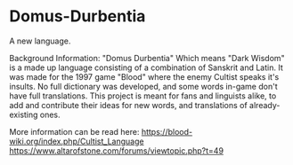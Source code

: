 # Domus-Durbentia
A new language.

Background Information:
"Domus Durbentia" Which means "Dark Wisdom" is a made up language consisting of a combination of Sanskrit and Latin. It was made for the 1997 game "Blood" where the enemy Cultist speaks it's insults. No full dictionary was developed, and some words in-game don't have full translations. This project is meant for fans and linguists alike, to add and contribute their ideas for new words, and translations of already-existing ones.

More information can be read here:
https://blood-wiki.org/index.php/Cultist_Language
https://www.altarofstone.com/forums/viewtopic.php?t=49
